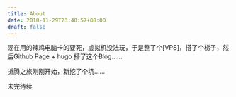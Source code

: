 ```yaml
---
title: About
date: 2018-11-29T23:40:57+08:00
draft: false
---
```



现在用的辣鸡电脑卡的要死，虚拟机没法玩，于是整了个[VPS]，搭了个梯子，然后Github Page + hugo 搭了这个Blog……

折腾之旅刚刚开始，新挖了个坑……

未完待续
